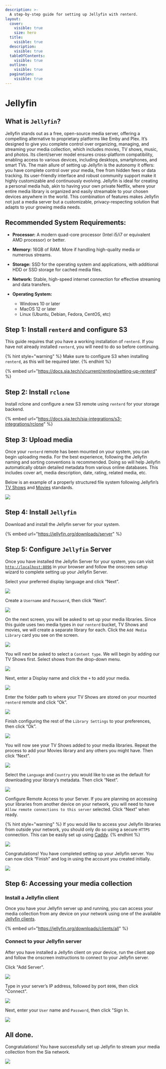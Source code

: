 ```yaml
---
description: >-
  A step-by-step guide for setting up Jellyfin with renterd.
layout:
  cover:
    visible: true
    size: hero
  title:
    visible: true
  description:
    visible: true
  tableOfContents:
    visible: true
  outline:
    visible: true
  pagination:
    visible: true
---
```


# Jellyfin

## What is `Jellyfin`?

Jellyfin stands out as a free, open-source media server, offering a compelling alternative to proprietary platforms like Emby and Plex. It’s designed to give you complete control over organizing, managing, and streaming your media collection, which includes movies, TV shows, music, and photos. Its client/server model ensures cross-platform compatibility, enabling access to various devices, including desktops, smartphones, and smart TVs. The main allure of setting up Jellyfin is the autonomy it offers: you have complete control over your media, free from hidden fees or data tracking. Its user-friendly interface and robust community support make it highly customizable and continuously evolving. Jellyfin is ideal for creating a personal media hub, akin to having your own private Netflix, where your entire media library is organized and easily streamable to your chosen devices anywhere in the world. This combination of features makes Jellyfin not just a media server but a customizable, privacy-respecting solution that adapts to your growing media needs.

## Recommended System Requirements:

* **Processor:** A modern quad-core processor (Intel i5/i7 or equivalent AMD processor) or better.

* **Memory:** 16GB of RAM. More if handling high-quality media or numerous streams.

* **Storage:** SSD for the operating system and applications, with additional HDD or SSD storage for cached media files.

* **Network:** Stable, high-speed internet connection for effective streaming and data transfers.

* **Operating System:**

  * Windows 10 or later
  * MacOS 12 or later
  * Linux (Ubuntu, Debian, Fedora, CentOS, etc)

## Step 1: Install `renterd` and configure S3
This guide requires that you have a working installation of `renterd`. If you have not already installed `renterd`, you will need to do so before continuing.

{% hint style="warning" %}
Make sure to configure S3 when installing `renterd`, as this will be required later.
{% endhint %}

{% embed url="https://docs.sia.tech/v/current/renting/setting-up-renterd" %}

## Step 2: Install `rclone`

Install rclone and configure a new S3 remote using `renterd` for your storage backend.

{% embed url="https://docs.sia.tech/sia-integrations/s3-integrations/rclone" %}

## Step 3: Upload media

Once your `renterd` remote has been mounted on your system, you can begin uploading media. For the best experience, following the Jellyfin naming and sorting conventions is recommended. Doing so will help Jellyfin automatically obtain detailed metadata from various online databases. This includes cover art, media description, date, rating, related media, etc.

Below is an example of a properly structured file system following Jellyfin’s [TV Shows](https://jellyfin.org/docs/general/server/media/shows) and [Movies](https://jellyfin.org/docs/general/server/media/movies/) standards.

![](../../.gitbook/assets/jellyfin-s3-integration/01-folder-structure.png)

## Step 4: Install `Jellyfin`

Download and install the Jellyfin server for your system.

{% embed url="https://jellyfin.org/downloads/server" %}

## Step 5: Configure `Jellyfin` Server

Once you have installed the Jellyfin Server for your system, you can visit [`http://localhost:8096`](http://localhost:8096/) in your browser and follow the onscreen setup wizard to complete setting up your Jellyfin Server.

Select your preferred display language and click “Next”.

![](../../.gitbook/assets/jellyfin-s3-integration/02-jellyfin-welcome.png)

Create a `Username` and `Password`, then click “Next”.

![](../../.gitbook/assets/jellyfin-s3-integration/03-jellyfin-user-setup.png)

On the next screen, you will be asked to set up your media libraries. Since this guide uses two media types in our `renterd` bucket, TV Shows and movies, we will create a separate library for each. Click the `Add Media Library` card you see on the screen.

![](../../.gitbook/assets/jellyfin-s3-integration/04-jellyfin-media-libraries.png)

You will next be asked to select a `Content type`. We will begin by adding our TV Shows first. Select shows from the drop-down menu.

![](../../.gitbook/assets/jellyfin-s3-integration/05-jellyfin-content-type.png)

Next, enter a Display name and click the `+` to add your media.

![](../../.gitbook/assets/jellyfin-s3-integration/06-jellyfin-add-folder.png)

Enter the folder path to where your TV Shows are stored on your mounted `renterd` remote and click “Ok”.

![](../../.gitbook/assets/jellyfin-s3-integration/07-jellyfin-folder-path.png)

Finish configuring the rest of the `Library Settings` to your preferences, then click “Ok”.

![](../../.gitbook/assets/jellyfin-s3-integration/08-jellyfin-library-settings.png)

You will now see your TV Shows added to your media libraries. Repeat the process to add your Movies library and any others you might have. Then click “Next”.

![](../../.gitbook/assets/jellyfin-s3-integration/09-jellyfin-add-other-libraries.png)

Select the `Language` and `Country` you would like to use as the default for downloading your library’s metadata. Then click “Next”.

![](../../.gitbook/assets/jellyfin-s3-integration/10-jellyfin-language.png)

Configure Remote Access to your Server. If you are planning on accessing your libraries from another device on your network, you will need to have `Allow remote connections to this server` selected. Click “Next” when ready.

{% hint style="warning" %}
If you would like to access your Jellyfin libraries from outside your network, you should only do so using a secure `HTTPS` connection. This can be easily set up using [Caddy](https://caddyserver.com/).
{% endhint %}

![](../../.gitbook/assets/jellyfin-s3-integration/11-jellyfin-remote-access.png)

Congratulations! You have completed setting up your Jellyfin server. You can now click “Finish” and log in using the account you created initially.

![](../../.gitbook/assets/jellyfin-s3-integration/12-jellyfin-setup-complete.png)

## Step 6: Accessing your media collection

### Install a Jellyfin client

Once you have your Jellyfin server up and running, you can access your media collection from any device on your network using one of the available [Jellyfin clients](https://jellyfin.org/downloads/clients/all).

{% embed url="https://jellyfin.org/downloads/clients/all" %}

### Connect to your Jellyfin server

After you have installed a Jellyfin client on your device, run the client app and follow the onscreen instructions to connect to your Jellyfin server.

Click "Add Server".

![](../../.gitbook/assets/jellyfin-s3-integration/13-jellyfin-client-connect.png)

Type in your server’s IP address, followed by port `8096`, then click "Connect".

![](../../.gitbook/assets/jellyfin-s3-integration/14-jellyfin-host-address.png)

Next, enter your `User` name and `Password`, then click "Sign In.

![](../../.gitbook/assets/jellyfin-s3-integration/15-jellyfin-signin.png)

## All done.

Congratulations! You have successfully set up Jellyfin to stream your media collection from the Sia network.

![](../../.gitbook/assets/jellyfin-s3-integration/16-jellyfin-success.png)